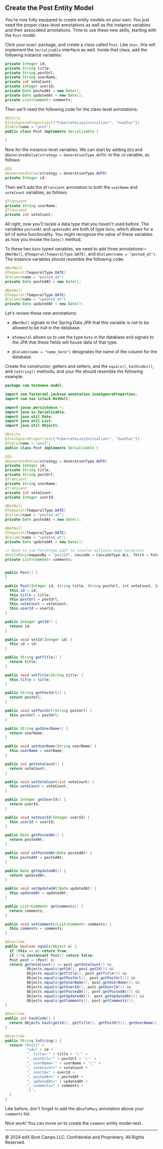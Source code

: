 ## Create the Post Entity Model

You're now fully equipped to create entity models on your own. You just need the proper class-level annotations as well as the instance variables and their associated annotations. Time to use these new skills, starting with the `Post` model.

Click your `model` package, and create a class called `Post`. Like `User`, this will implement the `Serializable` interface as well. Inside that class, add the following instance variables:

```java
private Integer id;
private String title;
private String postUrl;
private String userName;
private int voteCount;
private Integer userId;
private Date postedAt = new Date();
private Date updatedAt = new Date();
private List<Comment> comments;
```

Then we'll need the following code for the class-level annotations:

```java
@Entity
@JsonIgnoreProperties({"hibernateLazyInitializer", "handler"})
@Table(name = "post")
public class Post implements Serializable {

}
```

Now for the instance-level variables. We can start by adding `@Id` and `@GeneratedValue(strategy = GenerationType.AUTO)` to the `id` variable, as follows:

```java
@Id
@GeneratedValue(strategy = GenerationType.AUTO)
private Integer id;
```

Then we'll add the `@Transient` annotation to both the `userName` and `voteCount` variables, as follows:

```java
@Transient
private String userName;
@Transient
private int voteCount;
```

All right, now you'll tackle a data type that you haven't used before. The variables `postedAt` and `updatedAt` are both of type `Date`, which allows for a bit of extra functionality. You might recognize the value of these variables as how you invoke the `Date()` method.

To these two `Date` typed variables, we need to add three annotations—`@NotNull`, `@Temporal(TemporalType.DATE)`, and `@Column(name = "posted_at")`. The instance variables should resemble the following code:

```java
@NotNull
@Temporal(TemporalType.DATE)
@Column(name = "posted_at")
private Date postedAt = new Date();

@NotNull
@Temporal(TemporalType.DATE)
@Column(name = "updated_at")
private Date updatedAt = new Date();
```
Let's review these new annotations:

* `@NotNull` signals to the Spring Data JPA that this variable is not to be allowed to be null in the database.

* `@Temporal` allows us to use the type `Date` in the database and signals to the JPA that these fields will house data of that type.

* `@Column(name = "name_here")` designates the name of the column for the database.

Create the constructor, getters and setters, and the `equals()`, `hashCodes()`, and `toString()` methods, and your file should resemble the following example:

```java
package com.technews.model;

import com.fasterxml.jackson.annotation.JsonIgnoreProperties;
import com.sun.istack.NotNull;

import javax.persistence.*;
import java.io.Serializable;
import java.util.Date;
import java.util.List;
import java.util.Objects;

@Entity
@JsonIgnoreProperties({"hibernateLazyInitializer", "handler"})
@Table(name = "post")
public class Post implements Serializable {

@Id
@GeneratedValue(strategy = GenerationType.AUTO)
private Integer id;
private String title;
private String postUrl;
@Transient
private String userName;
@Transient
private int voteCount;
private Integer userId;

@NotNull
@Temporal(TemporalType.DATE)
@Column(name = "posted_at")
private Date postedAt = new Date();

@NotNull
@Temporal(TemporalType.DATE)
@Column(name = "updated_at")
private Date updatedAt = new Date();

// Need to use FetchType.LAZY to resolve multiple bags exception
@OneToMany(mappedBy = "postId", cascade = CascadeType.ALL, fetch = FetchType.LAZY)
private List<Comment> comments;


public Post() {
}

public Post(Integer id, String title, String postUrl, int voteCount, Integer userId) {
  this.id = id;
  this.title = title;
  this.postUrl = postUrl;
  this.voteCount = voteCount;
  this.userId = userId;
}

public Integer getId() {
  return id;
}

public void setId(Integer id) {
  this.id = id;
}

public String getTitle() {
  return title;
}

public void setTitle(String title) {
  this.title = title;
}

public String getPostUrl() {
  return postUrl;
}

public void setPostUrl(String postUrl) {
  this.postUrl = postUrl;
}

public String getUserName() {
  return userName;
}

public void setUserName(String userName) {
  this.userName = userName;
}

public int getVoteCount() {
  return voteCount;
}

public void setVoteCount(int voteCount) {
  this.voteCount = voteCount;
}

public Integer getUserId() {
  return userId;
}

public void setUserId(Integer userId) {
  this.userId = userId;
}

public Date getPostedAt() {
  return postedAt;
}

public void setPostedAt(Date postedAt) {
  this.postedAt = postedAt;
}

public Date getUpdatedAt() {
  return updatedAt;
}

public void setUpdatedAt(Date updatedAt) {
  this.updatedAt = updatedAt;
}

public List<Comment> getComments() {
  return comments;
}

public void setComments(List<Comment> comments) {
  this.comments = comments;
}

@Override
public boolean equals(Object o) {
  if (this == o) return true;
  if (!(o instanceof Post)) return false;
  Post post = (Post) o;
  return getVoteCount() == post.getVoteCount() &&
          Objects.equals(getId(), post.getId()) &&
          Objects.equals(getTitle(), post.getTitle()) &&
          Objects.equals(getPostUrl(), post.getPostUrl()) &&
          Objects.equals(getUserName(), post.getUserName()) &&
          Objects.equals(getUserId(), post.getUserId()) &&
          Objects.equals(getPostedAt(), post.getPostedAt()) &&
          Objects.equals(getUpdatedAt(), post.getUpdatedAt()) &&
          Objects.equals(getComments(), post.getComments());
}

@Override
public int hashCode() {
  return Objects.hash(getId(), getTitle(), getPostUrl(), getUserName(), getVoteCount(), getUserId(), getPostedAt(), getUpdatedAt(), getComments());
}

@Override
public String toString() {
  return "Post{" +
          "id=" + id +
          ", title='" + title + '\'' +
          ", postUrl='" + postUrl + '\'' +
          ", userName='" + userName + '\'' +
          ", voteCount=" + voteCount +
          ", userId=" + userId +
          ", postedAt=" + postedAt +
          ", updatedAt=" + updatedAt +
          ", comments=" + comments +
          '}';
  }
}
```

Like before, don't forget to add the `@OneToMany` annotation above your `comments` list.

Nice work! You can move on to create the `Comment` entity model next.

---
© 2024 edX Boot Camps LLC. Confidential and Proprietary. All Rights Reserved.